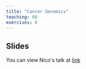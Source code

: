 ```yaml
---
title: "Cancer Genomics"
teaching: 60
exercises: 0
---
```


## Slides

You can view Nico's talk at [link](https://docs.google.com/presentation/d/1YBcX4uRV4JUAdxeBGYbXgoRaHZ7ILiMGuGrKPA0c7Rc/edit?usp=sharing)

